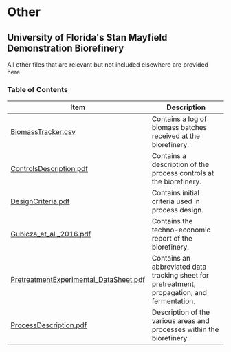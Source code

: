 # Other

## University of Florida's Stan Mayfield Demonstration Biorefinery

All other files that are relevant but not included elsewhere are provided here.  

### Table of Contents

| Item | Description |
| ----------- | ----------- |
| [BiomassTracker.csv](Other/BiomassTracker.csv) | Contains a log of biomass batches received at the biorefinery. |
| [ControlsDescription.pdf](Other/ControlsDescription.pdf) | Contains a description of the process controls at the biorefinery. |
| [DesignCriteria.pdf](Other/DesignCriteria.pdf) | Contains initial criteria used in process design. |
| [Gubicza_et_al._2016.pdf](Other/Gubicza_et_al._2016.pdf) | Contains the techno-economic report of the biorefinery. |
| [PretreatmentExperimental_DataSheet.pdf](Other/PretreatmentExperimental_DataSheet.pdf) | Contains an abbreviated data tracking sheet for pretreatment, propagation, and fermentation. |
| [ProcessDescription.pdf](Other/ProcessDescription.pdf) | Description of the various areas and processes within the biorefinery. |
